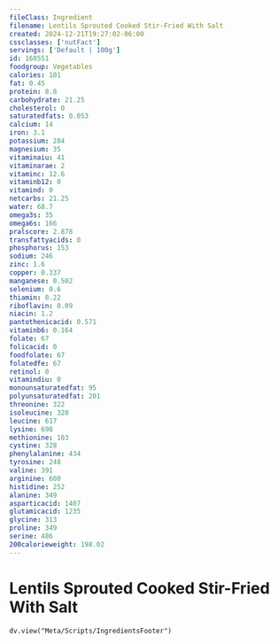 ```yaml
---
fileClass: Ingredient
filename: Lentils Sprouted Cooked Stir-Fried With Salt
created: 2024-12-21T19:27:02-06:00
cssclasses: ['nutFact']
servings: ['Default | 100g']
id: 168551
foodgroup: Vegetables
calories: 101
fat: 0.45
protein: 8.8
carbohydrate: 21.25
cholesterol: 0
saturatedfats: 0.053
calcium: 14
iron: 3.1
potassium: 284
magnesium: 35
vitaminaiu: 41
vitaminarae: 2
vitaminc: 12.6
vitaminb12: 0
vitamind: 0
netcarbs: 21.25
water: 68.7
omega3s: 35
omega6s: 166
pralscore: 2.878
transfattyacids: 0
phosphorus: 153
sodium: 246
zinc: 1.6
copper: 0.337
manganese: 0.502
selenium: 0.6
thiamin: 0.22
riboflavin: 0.09
niacin: 1.2
pantothenicacid: 0.571
vitaminb6: 0.164
folate: 67
folicacid: 0
foodfolate: 67
folatedfe: 67
retinol: 0
vitamindiu: 0
monounsaturatedfat: 95
polyunsaturatedfat: 201
threonine: 322
isoleucine: 320
leucine: 617
lysine: 698
methionine: 103
cystine: 328
phenylalanine: 434
tyrosine: 248
valine: 391
arginine: 600
histidine: 252
alanine: 349
asparticacid: 1407
glutamicacid: 1235
glycine: 313
proline: 349
serine: 486
200calorieweight: 198.02
---
```


# Lentils Sprouted Cooked Stir-Fried With Salt

```dataviewjs
dv.view("Meta/Scripts/IngredientsFooter")
```